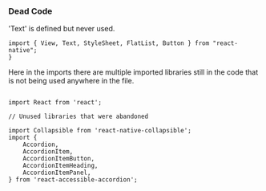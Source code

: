 ### Dead Code

'Text' is defined but never used.

```{JavaScript}
import { View, Text, StyleSheet, FlatList, Button } from "react-native";
}
```

Here in the imports there are multiple imported libraries still in the code that is not being used anywhere in the file.

```{programming-language}

import React from 'react';

// Unused libraries that were abandoned

import Collapsible from 'react-native-collapsible';
import {
    Accordion,
    AccordionItem,
    AccordionItemButton,
    AccordionItemHeading,
    AccordionItemPanel,
} from 'react-accessible-accordion';


```

